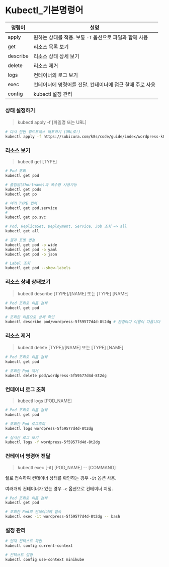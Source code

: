 # Kubectl_기본명령어

| 명령어   | 설명                                                     |
| -------- | -------------------------------------------------------- |
| apply    | 원하는 상태를 적용. 보통 `-f` 옵션으로 파일과 함께 사용  |
| get      | 리소스 목록 보기                                         |
| describe | 리소스 상태 상세 보기                                    |
| delete   | 리소스 제거                                              |
| logs     | 컨테이너의 로그 보기                                     |
| exec     | 컨테이너에 명령어를 전달. 컨테이너에 접근 할때 주로 사용 |
| config   | kubectl 설정 관리                                        |



### 상태 설정하기

> kubectl apply -f [파일명 또는 URL]

```bash
# 다시 한번 워드프레스 배포하기 (URL로!)
kubectl apply -f https://subicura.com/k8s/code/guide/index/wordpress-k8s.yml
```



### 리소스 보기

> kubectl get [TYPE]

```bash
# Pod 조회
kubectl get pod

# 줄임말(Shortname)과 복수형 사용가능
kubectl get pods
kubectl get po

# 여러 TYPE 입력
kubectl get pod,service
#
kubectl get po,svc

# Pod, ReplicaSet, Deployment, Service, Job 조회 => all
kubectl get all

# 결과 포멧 변경
kubectl get pod -o wide
kubectl get pod -o yaml
kubectl get pod -o json

# Label 조회
kubectl get pod --show-labels
```



### 리소스 상세 상태보기

> kubectl describe [TYPE]/[NAME] 또는 [TYPE] [NAME]

```bash
# Pod 조회로 이름 검색
kubectl get pod

# 조회한 이름으로 상세 확인
kubectl describe pod/wordpress-5f59577d4d-8t2dg # 환경마다 이름이 다릅니다
```



### 리소스 제거

> kubectl delete [TYPE]/[NAME] 또는 [TYPE] [NAME]

```bash
# Pod 조회로 이름 검색
kubectl get pod

# 조회한 Pod 제거
kubectl delete pod/wordpress-5f59577d4d-8t2dg
```



### 컨테이너 로그 조회

> kubectl logs [POD_NAME]

```bash
# Pod 조회로 이름 검색
kubectl get pod

# 조회한 Pod 로그조회
kubectl logs wordpress-5f59577d4d-8t2dg

# 실시간 로그 보기
kubectl logs -f wordpress-5f59577d4d-8t2dg
```



### 컨테이너 명령어 전달

> kubectl exec [-it] [POD_NAME] -- [COMMAND]

쉘로 접속하여 컨테이너 상태를 확인하는 경우 `-it` 옵션 사용.

여러개의 컨테이너가 있는 경우 `-c` 옵션으로 컨테이너 지정.

```bash
# Pod 조회로 이름 검색
kubectl get pod

# 조회한 Pod의 컨테이너에 접속
kubectl exec -it wordpress-5f59577d4d-8t2dg -- bash
```



### 설정 관리

```bash
# 현재 컨텍스트 확인
kubectl config current-context

# 컨텍스트 설정
kubectl config use-context minikube
```